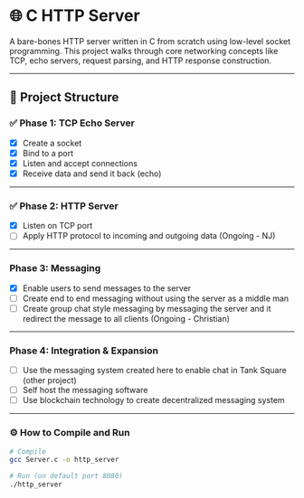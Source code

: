# 🌐 C HTTP Server

A bare-bones HTTP server written in C from scratch using low-level socket programming. This project walks through core networking concepts like TCP, echo servers, request parsing, and HTTP response construction.

---

## 🧱 Project Structure

### ✅ Phase 1: TCP Echo Server

-[x] Create a socket
-[x] Bind to a port
-[x] Listen and accept connections
-[x] Receive data and send it back (echo)

---

### ✅ Phase 2: HTTP Server

-[x] Listen on TCP port
-[ ] Apply HTTP protocol to incoming and outgoing data (Ongoing - NJ)

---

### Phase 3: Messaging

-[x] Enable users to send messages to the server
-[ ] Create end to end messaging without using the server as a middle man
-[ ] Create group chat style messaging by messaging the server and it redirect the message to all clients (Ongoing - Christian)

---


### Phase 4: Integration & Expansion

- [ ] Use the messaging system created here to enable chat in Tank Square (other project)
- [ ] Self host the messaging software
- [ ] Use blockchain technology to create decentralized messaging system

---


### ⚙️ How to Compile and Run

```bash
# Compile
gcc Server.c -o http_server

# Run (on default port 8080)
./http_server
```
